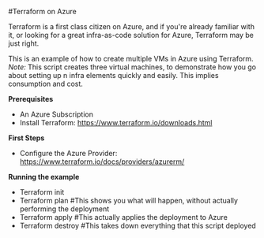#Terraform on Azure

Terraform is a first class citizen on Azure, and if you're already familiar with it, or looking for a great infra-as-code solution for Azure, Terraform may be just right.

This is an example of how to create multiple VMs in Azure using Terraform. *Note:* This script creates three virtual machines, to demonstrate how you go about setting up n infra elements quickly and easily. This implies consumption and cost.

**Prerequisites**
- An Azure Subscription
- Install Terraform: https://www.terraform.io/downloads.html

**First Steps**
- Configure the Azure Provider: https://www.terraform.io/docs/providers/azurerm/

**Running the example**
- Terraform init
- Terraform plan #This shows you what will happen, without actually performing the deployment
- Terraform apply #This actually applies the deployment to Azure
- Terraform destroy #This takes down everything that this script deployed